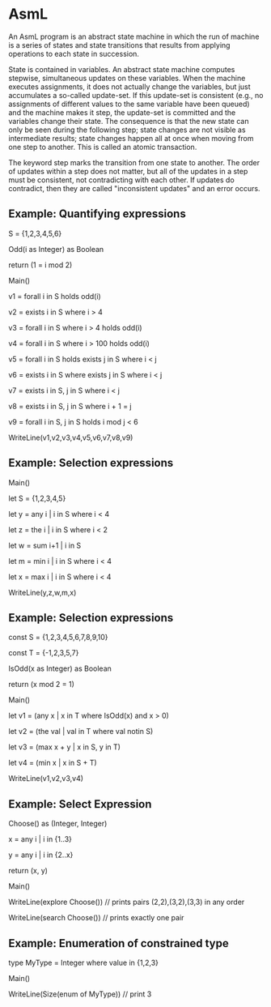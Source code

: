 AsmL
====

An AsmL program is an abstract state machine in which the run of machine is a series of states and state transitions that results from applying operations to each state in succession.

State is contained in variables. An abstract state machine computes stepwise, simultaneous updates on these variables. When the machine executes assignments, it does not actually change the variables, but just accumulates a so-called update-set. If this update-set is consistent (e.g., no assignments of different values to the same variable have been queued) and the machine makes it step, the update-set is committed and the variables change their state. The consequence is that the new state can only be seen during the following step; state changes are not visible as intermediate results; state changes happen all at once when moving from one step to another. This is called an atomic transaction.

The keyword step marks the transition from one state to another. The order of updates within a step does not matter, but all of the updates in a step must be consistent, not contradicting with each other. If updates do contradict, then they are called "inconsistent updates" and an error occurs.

Example: Quantifying expressions
--------------------------------
S = {1,2,3,4,5,6}

Odd(i as Integer) as Boolean

  return (1 = i mod 2)

Main()

  v1 = forall i in S holds odd(i)

  v2 = exists i in S where i > 4 

  v3 = forall i in S where i > 4 holds odd(i)

  v4 = forall i in S where i > 100 holds odd(i) 

  v5 = forall i in S holds exists j in S where i < j

  v6 = exists i in S where exists j in S where i < j

  v7 = exists i in S, j in S where i < j

  v8 = exists i in S, j in S where i + 1 = j

  v9 = forall i in S, j in S holds i mod j < 6

  WriteLine(v1,v2,v3,v4,v5,v6,v7,v8,v9)

Example: Selection expressions
------------------------------
Main()

  let S = {1,2,3,4,5}

  let y = any i | i in S where i < 4

  let z = the i | i in S where i < 2

  let w = sum i+1 | i in S

  let m = min i | i in S where i < 4

  let x = max i | i in S where i < 4

  WriteLine(y,z,w,m,x)

Example: Selection expressions
------------------------------
const S = {1,2,3,4,5,6,7,8,9,10}

const T = {-1,2,3,5,7}

IsOdd(x as Integer) as Boolean

  return (x mod 2 = 1)

Main()

  let v1 = (any x | x in T where IsOdd(x) and x > 0)

  let v2 = (the val | val in T where val notin S)

  let v3 = (max x + y | x in S, y in T)

  let v4 = (min x | x in S + T)

  WriteLine(v1,v2,v3,v4)

Example: Select Expression
--------------------------
Choose() as (Integer, Integer)

  x = any i | i in {1..3}

  y = any i | i in {2..x}

  return (x, y)

Main()

  WriteLine(explore Choose()) // prints pairs (2,2),(3,2),(3,3) in any order

  WriteLine(search  Choose()) // prints exactly one pair

Example: Enumeration of constrained type
----------------------------------------
type MyType = Integer where value in {1,2,3}

Main()

  WriteLine(Size(enum of MyType)) // print 3

